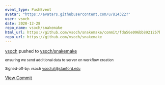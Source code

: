 ```yaml
---
event_type: PushEvent
avatar: "https://avatars.githubusercontent.com/u/814322?"
user: vsoch
date: 2020-12-28
repo_name: vsoch/snakemake
html_url: https://github.com/vsoch/snakemake/commit/fda56e096bb8921257bd601e9af4e4c093b305fc
repo_url: https://github.com/vsoch/snakemake
---
```


<a href='https://github.com/vsoch' target='_blank'>vsoch</a> pushed to <a href='https://github.com/vsoch/snakemake' target='_blank'>vsoch/snakemake</a>

<small>ensuring we send additional data to server on workflow creation

Signed-off-by: vsoch <vsochat@stanford.edu></small>

<a href='https://github.com/vsoch/snakemake/commit/fda56e096bb8921257bd601e9af4e4c093b305fc' target='_blank'>View Commit</a>
